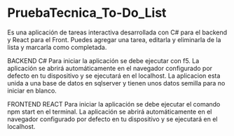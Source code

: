 # PruebaTecnica_To-Do_List
Es una aplicación de tareas interactiva desarrollada con C# para el backend y React para el Front. Puedes agregar una tarea, editarla y eliminarla de la lista y marcarla como completada.

BACKEND C#
Para iniciar la aplicación se debe ejecutar con f5.
La aplicación se abrirá automáticamente en el navegador configurado por defecto en tu dispositivo y se ejecutará en el localhost.
La aplicacion esta unida a una base de datos en sqlserver y tienen unos datos semilla para no iniciar en blanco.   

FRONTEND REACT
Para iniciar la aplicación se debe ejecutar el comando npm start en el terminal.
La aplicación se abrirá automáticamente en el navegador configurado por defecto en tu dispositivo y se ejecutará en el localhost.
